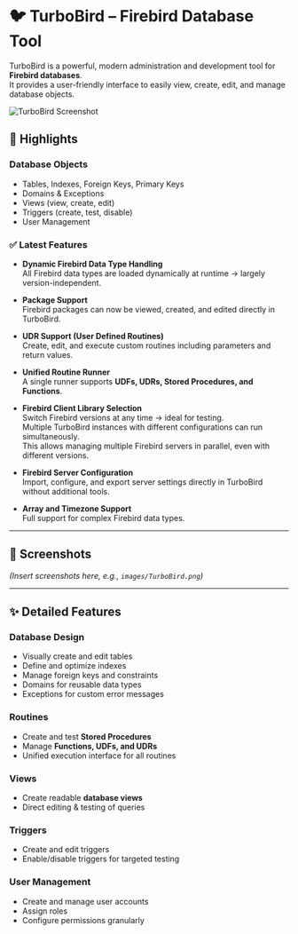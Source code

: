# 🐦 TurboBird – Firebird Database Tool

TurboBird is a powerful, modern administration and development tool for **Firebird databases**.  
It provides a user-friendly interface to easily view, create, edit, and manage database objects.

![TurboBird Screenshot](images/TurboBird.png)

## 🚀 Highlights

### Database Objects
- Tables, Indexes, Foreign Keys, Primary Keys
- Domains & Exceptions
- Views (view, create, edit)
- Triggers (create, test, disable)
- User Management  

### ✅ Latest Features
- **Dynamic Firebird Data Type Handling**  
  All Firebird data types are loaded dynamically at runtime → largely version-independent.

- **Package Support**  
  Firebird packages can now be viewed, created, and edited directly in TurboBird.

- **UDR Support (User Defined Routines)**  
  Create, edit, and execute custom routines including parameters and return values.

- **Unified Routine Runner**  
  A single runner supports **UDFs, UDRs, Stored Procedures, and Functions**.

- **Firebird Client Library Selection**  
  Switch Firebird versions at any time → ideal for testing.  
  Multiple TurboBird instances with different configurations can run simultaneously.  
  This allows managing multiple Firebird servers in parallel, even with different versions.

- **Firebird Server Configuration**  
  Import, configure, and export server settings directly in TurboBird without additional tools.

- **Array and Timezone Support**  
  Full support for complex Firebird data types.

---

## 🎨 Screenshots
*(Insert screenshots here, e.g., `images/TurboBird.png`)*

---

## ✨ Detailed Features

### Database Design
- Visually create and edit tables
- Define and optimize indexes
- Manage foreign keys and constraints
- Domains for reusable data types
- Exceptions for custom error messages

### Routines
- Create and test **Stored Procedures**
- Manage **Functions, UDFs, and UDRs**
- Unified execution interface for all routines

### Views
- Create readable **database views**
- Direct editing & testing of queries

### Triggers
- Create and edit triggers
- Enable/disable triggers for targeted testing

### User Management
- Create and manage user accounts
- Assign roles
- Configure permissions granularly
